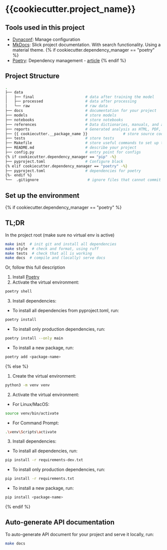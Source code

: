 # {{cookiecutter.project_name}}

## Tools used in this project
* [Dynaconf](https://www.dynaconf.com): Manage configuration
* [MkDocs](https://www.mkdocs.org): Slick project documentation. With search functionality. Using a material theme. 
{% if cookiecutter.dependency_manager == "poetry" %}
* [Poetry](https://towardsdatascience.com/how-to-effortlessly-publish-your-python-package-to-pypi-using-poetry-44b305362f9f): Dependency management - [article](https://mathdatasimplified.com/poetry-a-better-way-to-manage-python-dependencies/)
{% endif %}

## Project Structure

```bash
.
├── data            
│   ├── final                       # data after training the model
│   ├── processed                   # data after processing
│   └── raw                         # raw data
├── docs                            # documentation for your project
├── models                          # store models
├── notebooks                       # store notebooks
├── references                      # Data dictionaries, manuals, and all other explanatory materials
├── reports                         # Generated analysis as HTML, PDF, LaTeX, etc.
├── {{ cookiecutter.__package_name }}                # store source code
├── tests                           # store tests
├── Makefile                        # store useful commands to set up the environment
├── README.md                       # describe your project
├── config.py                       # entry point for configs
{% if cookiecutter.dependency_manager == "pip" -%}
├── pyproject.toml                  # Configure black
{% elif cookiecutter.dependency_manager == "poetry" -%}
├── pyproject.toml                  # dependencies for poetry
{%- endif %}
└──  .gitignore                      # ignore files that cannot commit to Git
```

## Set up the environment

{% if cookiecutter.dependency_manager == "poetry" %}
## TL;DR
In the project root (make sure no virtual env is active)

```bash
make init  # init git and install all dependencies
make style  # check and format, using ruff
make tests  # check that all is working
make docs  # compile and (locally) serve docs
```

Or, follow this full description 
1. Install [Poetry](https://python-poetry.org/docs/#installation)
2. Activate the virtual environment:
```bash
poetry shell
```
3. Install dependencies:
- To install all dependencies from pyproject.toml, run:
```bash
poetry install
```
- To install only production dependencies, run:
```bash
poetry install --only main
```
- To install a new package, run:
```bash
poetry add <package-name>
```
{% else %}
1. Create the virtual environment:
```bash
python3 -m venv venv
```
2. Activate the virtual environment:

- For Linux/MacOS:
```bash
source venv/bin/activate
```
- For Command Prompt:
```bash
.\venv\Scripts\activate
```
3. Install dependencies:
- To install all dependencies, run:
```bash
pip install -r requirements-dev.txt
```
- To install only production dependencies, run:
```bash
pip install -r requirements.txt
```
- To install a new package, run:
```bash
pip install <package-name>
```
{% endif %}


## Auto-generate API documentation

To auto-generate API document for your project and serve it locally, run:

```bash
make docs
```
